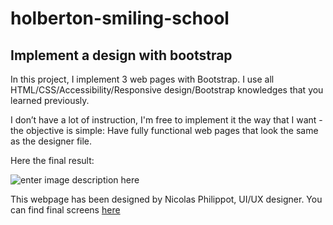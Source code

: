 # holberton-smiling-school

## Implement a design with bootstrap

In this project, I implement 3 web pages with Bootstrap. I use all HTML/CSS/Accessibility/Responsive design/Bootstrap knowledges that you learned previously.

I don’t have a lot of instruction, I'm free to implement it the way that I want - the objective is simple: Have fully functional web pages that look the same as the designer file.

Here the final result:

![enter image description here](https://lh3.googleusercontent.com/pw/AM-JKLUpTQORJHLJUQ_Ok4C87hFwxsuDYK3K8J5uXiqVaoU7ZGbYTJAePyssFhU5JecrgjnIGiv7fzzqP4lgz7Pzmp7BTwYuPx5tRaYE3fkAkbc56ApSksIL40Np4Mn8YFyql04I9tsvvhQygkXUgIOpWXyT=w1080-h1531-no?authuser=0)

This webpage has been designed by Nicolas Philippot, UI/UX designer. You can find final screens [here](https://intranet-projects-files.s3.amazonaws.com/holbertonschool-webstack/623/Archive.zip "here")
